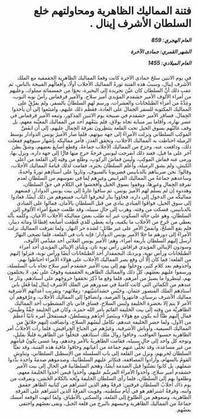 <h1 dir="rtl">فتنة المماليك الظاهرية ومحاولتهم خلع السلطان الأشرف إينال .</h1>

<h5 dir="rtl">العام الهجري:  859

الشهر القمري: جمادى الآخرة

العام الميلادي: 1455</h5>

<p dir="rtl">في يوم الاثنين سلخَ جمادى الآخرة كانت وقعةُ المماليك الظاهرية الجقمقية مع الملك الأشرف إينال، وسببُ هذه الفتنة ثورةُ المماليك الأجلاب أولًا، وأفعالُهم القبيحة بالناس، ثم عقب ذلك أنَّ السلطان كان عيَّنَ تجريدة إلى البحيرة، نحوًا من خمسمائة مملوك، وعليهم من أمراء الألوف الأمير خشقدم المؤيدي أمير سلاح، والأمير قرقماس رأسُ نوبة النوب، وعِدَّةٌ من أمراء الطبلخانات والعشرات، ورسم لهم السلطانُ بالسفر، ولم يفرِّقْ على المماليك المكتوبة للسفر الجمالَ على العادة، فعَظُم ذلك عليهم، وامتنَعوا إلى أن يأخذوا الجِمالَ، فسافر الأمير خشقدم في صبيحة يوم الاثنين المذكور، وتبعه الأمير قرقماس في عصر نهاره، وأقاما ببر منبابة تجاه بولاق، فلم يتبَعْهم أحد من المماليك المعيَّنة معهم، بل وقف غالبُهم بسوق الخيل تحت القلعة ينتظِرونَ تفرقةَ الجِمال عليهم، إلى أن انفَضَّ الموكب السلطاني ونزلت الأمراءُ إلى جهة بيوتهم، فلما صار الأميرُ يونس الدوادار بوسط الرميلة احتاطت به المماليك الأجلاب، وتحقق الغدرَ، فأمر مماليكه بإشهار سيوفِهم ففعلت ذلك، ودافعت عنه، وجرَحَ من المماليك الأجلاب جماعةً، وقطع أصابِعَ بعضِهم، وشقَّ بطنَ آخر على ما قيل، فعند ذلك انفرجت ليونس فرجةٌ خرج منها فارًّا إلى جهة داره، ونزل بها، ورمى عنه قماش الموكِبِ، ولَبِسَ قماشَ الركوبِ، وطلع من وقتِه إلى القلعةِ من أعلى الكبش، ولم يشق الرميلة، وأعلم السلطانَ بخبَرِه، فقامت لذلك قيامةُ المماليك الأجلاب، وقالوا: نحن ضربناهم بالدبابيس فضربونا بالسيوفِ، وثاروا على أستاذِهم ثورةً واحدةً، وساعدهم جماعةٌ من المماليك القرانيص وغيرِهم لِما في نفوسهم من السلطانِ لعدم تفرقةِ الجِمالِ وغيرها، ووقفوا بسوق الخيل وأفحشوا في الكلامِ في حقِّ السلطان، وهددوه إن لم يسلِّم لهم الأميرَ يونس، ثم ساقوا غارةً إلى بيت يونس الدوادار، فمنعهم مماليكُه من الدخول إلى داره، فجاؤوا بنار ليحرقوا الباب، فمنعوهم من ذلك أيضًا، فعادوا إلى سوق الخيل، فوافَوا المنادي ينادي من قبل السلطانِ بالأمان، فمالوا على المنادي بالدبابيس، فسكت من وقته، وهرب إلى حالِ سبيله، وقد طلعت جميعُ أمراء الألوف إلى السلطانِ، وهو على حالة السكوتِ غير أنه طلب بعضَ مماليكه الأجلاب الأعيان، وكلَّمه بأنَّه يعطي من جُرِحَ من الأجلاب ما يكفيه، وأنه يعطي للذي قُطِعَت أصابعه إقطاعًا ومائة دينار، فلم يقع الصلحُ، وانفضَّ الأمر على غير طائلٍ؛ لشدة حر النهار، ولما تفرقت المماليك نزلت الأمراءُ إلى دورهم ما خلا الأمير يونس الدوادار؛ فإنه بات في القلعة، فلما تضحى النهارُ أرسل إليهم السلطان بأربعة أمراء، وهم: الأمير يونس العلائي أحد مقدَّمي الألوف، وسودون الإينالي المؤيدي قراقاش رأس نوبة ثان، ويلباي الإينالي المؤيدي أحد أمراء الطبلخانات ورأس نوبة، وبردبك البجمقدار أحد الطبلخانات أيضًا ورأس نوبة، فنزلوا إليهم من القلعة؛ فما كان إلَّا أن وقع بصر المماليك الأجلاب على هؤلاء الأمراء احتاطوا بهم، وأخذوهم بعد كلامٍ كثير، ودخلوا بهم إلى بيتِ الأمير خشقدم أمير سلاح تجاه باب السلسلة، ورسموا عليهم بعضَهم، كلُّ ذلك والمماليك الظاهرية الجقمقية وقوفٌ على بُعدٍ، لا يختلفون بهم، لينظروا ما يصيرُ من أمرهم، فلما وقع ما ذُكِرَ تحققوا خروجَهم على أستاذهم، وثار ما عندهم من الكمائنِ التي كانت كامنةً في صدورهم من الملك الأشرف إينال لِما فَعَل بابن أستاذِهم الملك المنصور عثمان، وحَبْسِ خشداشيَّتِهم- زملائهم- وتقريب أعدائهم الأشرفية مماليك الأشرف برسباي، فانتهزوا الفرصة، وانضافوا إلى المماليك الأجلاب، وعرَّفوهم أن الأمر لا يتم إلا بحضرة الخليفةِ ولبس السلاح، فساق قاني باي المشطوب أحد المماليك الظاهريَّة من وقته إلى بيت الخليفة القائم بأمر الله حمزة، وكان في الخليفةِ خِفَّةٌ وطَيشٌ، فمال إليهم ظنًّا أنه يكون مع هؤلاء وينتَصِرُ أحدُهم ويتسلطنُ، فيستفحلُ أمره ثانيًا أعظَمَ من الأول، ولما حضر الخليفة عندهم، تكامل لُبسُهم السلاح، وانضافت إليهم خلائقُ من المماليك السيفية، وأوباش الأشرفية، وغيرُهم من الجياع الحرافيش، فلما رأت الأجلابُ أمر الظاهرية حسبوا العواقب، وخافوا زوالَ ملك أستاذهم، فتخلَّوا عن الظاهرية قليلًا بقليلٍ، وتوجه كل واحد إلى حالِ سبيله، فقامت الظاهريةُ بالأمر وحدهم، وما عسى يكونُ قيامهم من غير مساعدة، وقد تخلَّى عنهم جماعة من أعيانهم وخافوا عاقبةَ هذه الفتنة، وقد تعبَّأ السلطان لحربهم، ونزل من القلعة إلى باب السلسلة من الإسطبل السلطاني، وتناوش القومُ بالسهام، وأرادوا المصاففة، فتكاثر عليهم السلطانيةُ، وصدموهم صدمةً واحدة بدَّدوا شملهم، بل كانوا تشتَّتوا قبل الصدمة أيضًا، وهجم السلطانيةُ في الحال إلى بيت الأمير خشقدم أمير سلاح، وأخذوا الأمراءَ المرسَّم عليهم، وأخذوا فيمن أخذوا الخليفةَ معهم، وطلعوا بهم إلى السلطانِ، فلما رأى السلطان الخليفةَ وبَّخه بالكلام الخَشِن، وتفرقت من يوم ذاك أجلابُ السلطان فرقتين: فرقةٌ وهم الذين اشتراهم من كتابية الظاهر جقمق وابنه، وفرقةٌ اشتراهم هو في أيام سلطنته، وقويت الفرقةُ الذين اشتراهم على الفرقةِ الظاهرية، ومنعوهم من الطلوعِ إلى القلعة، والسكنى بالأطباق، ولما انتهت الوقعة أمسك جماعةً من المماليك الظاهرية وحبسهم بالبرج من قلعة الجبل، ونفى بعضَهم واختفى بعضُهم.</p></br>
